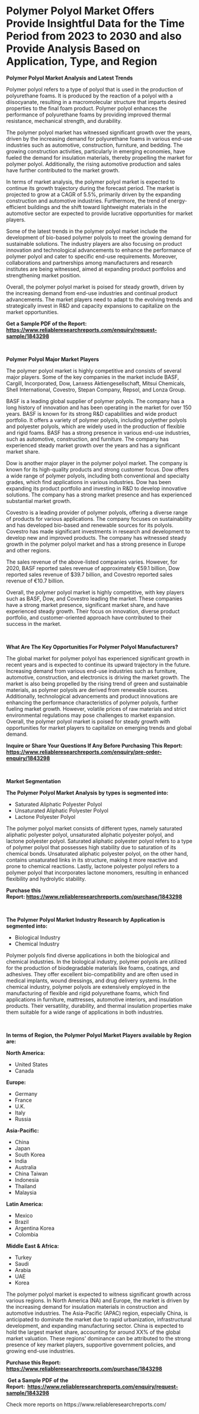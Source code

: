 <p><h1>Polymer Polyol Market Offers Provide Insightful Data for the Time Period from 2023 to 2030 and also Provide Analysis Based on Application, Type, and Region</h1></p><p><strong>Polymer Polyol Market Analysis and Latest Trends</strong></p>
<p><p>Polymer polyol refers to a type of polyol that is used in the production of polyurethane foams. It is produced by the reaction of a polyol with a diisocyanate, resulting in a macromolecular structure that imparts desired properties to the final foam product. Polymer polyol enhances the performance of polyurethane foams by providing improved thermal resistance, mechanical strength, and durability.</p><p>The polymer polyol market has witnessed significant growth over the years, driven by the increasing demand for polyurethane foams in various end-use industries such as automotive, construction, furniture, and bedding. The growing construction activities, particularly in emerging economies, have fueled the demand for insulation materials, thereby propelling the market for polymer polyol. Additionally, the rising automotive production and sales have further contributed to the market growth.</p><p>In terms of market analysis, the polymer polyol market is expected to continue its growth trajectory during the forecast period. The market is projected to grow at a CAGR of 5.5%, primarily driven by the expanding construction and automotive industries. Furthermore, the trend of energy-efficient buildings and the shift toward lightweight materials in the automotive sector are expected to provide lucrative opportunities for market players.</p><p>Some of the latest trends in the polymer polyol market include the development of bio-based polymer polyols to meet the growing demand for sustainable solutions. The industry players are also focusing on product innovation and technological advancements to enhance the performance of polymer polyol and cater to specific end-use requirements. Moreover, collaborations and partnerships among manufacturers and research institutes are being witnessed, aimed at expanding product portfolios and strengthening market position.</p><p>Overall, the polymer polyol market is poised for steady growth, driven by the increasing demand from end-use industries and continual product advancements. The market players need to adapt to the evolving trends and strategically invest in R&D and capacity expansions to capitalize on the market opportunities.</p></p>
<p><strong>Get a Sample PDF of the Report:&nbsp; <a href="https://www.reliableresearchreports.com/enquiry/request-sample/1843298">https://www.reliableresearchreports.com/enquiry/request-sample/1843298</a></strong></p>
<p>&nbsp;</p>
<p><strong>Polymer Polyol Major Market Players</strong></p>
<p><p>The polymer polyol market is highly competitive and consists of several major players. Some of the key companies in the market include BASF, Cargill, Incorporated, Dow, Lanxess Aktiengesellschaft, Mitsui Chemicals, Shell International, Covestro, Stepan Company, Repsol, and Lonza Group.</p><p>BASF is a leading global supplier of polymer polyols. The company has a long history of innovation and has been operating in the market for over 150 years. BASF is known for its strong R&D capabilities and wide product portfolio. It offers a variety of polymer polyols, including polyether polyols and polyester polyols, which are widely used in the production of flexible and rigid foams. BASF has a strong presence in various end-use industries, such as automotive, construction, and furniture. The company has experienced steady market growth over the years and has a significant market share.</p><p>Dow is another major player in the polymer polyol market. The company is known for its high-quality products and strong customer focus. Dow offers a wide range of polymer polyols, including both conventional and specialty grades, which find applications in various industries. Dow has been expanding its product portfolio and investing in R&D to develop innovative solutions. The company has a strong market presence and has experienced substantial market growth.</p><p>Covestro is a leading provider of polymer polyols, offering a diverse range of products for various applications. The company focuses on sustainability and has developed bio-based and renewable sources for its polyols. Covestro has made significant investments in research and development to develop new and improved products. The company has witnessed steady growth in the polymer polyol market and has a strong presence in Europe and other regions.</p><p>The sales revenue of the above-listed companies varies. However, for 2020, BASF reported sales revenue of approximately €59.1 billion, Dow reported sales revenue of $39.7 billion, and Covestro reported sales revenue of €10.7 billion.</p><p>Overall, the polymer polyol market is highly competitive, with key players such as BASF, Dow, and Covestro leading the market. These companies have a strong market presence, significant market share, and have experienced steady growth. Their focus on innovation, diverse product portfolio, and customer-oriented approach have contributed to their success in the market.</p></p>
<p>&nbsp;</p>
<p><strong>What Are The Key Opportunities For Polymer Polyol Manufacturers?</strong></p>
<p><p>The global market for polymer polyol has experienced significant growth in recent years and is expected to continue its upward trajectory in the future. Increasing demand from various end-use industries such as furniture, automotive, construction, and electronics is driving the market growth. The market is also being propelled by the rising trend of green and sustainable materials, as polymer polyols are derived from renewable sources. Additionally, technological advancements and product innovations are enhancing the performance characteristics of polymer polyols, further fueling market growth. However, volatile prices of raw materials and strict environmental regulations may pose challenges to market expansion. Overall, the polymer polyol market is poised for steady growth with opportunities for market players to capitalize on emerging trends and global demand.</p></p>
<p><strong>Inquire or Share Your Questions If Any Before Purchasing This Report: <a href="https://www.reliableresearchreports.com/enquiry/pre-order-enquiry/1843298">https://www.reliableresearchreports.com/enquiry/pre-order-enquiry/1843298</a></strong></p>
<p>&nbsp;</p>
<p><strong>Market Segmentation</strong></p>
<p><strong>The Polymer Polyol Market Analysis by types is segmented into:</strong></p>
<p><ul><li>Saturated Aliphatic Polyester Polyol</li><li>Unsaturated Aliphatic Polyester Polyol</li><li>Lactone Polyester Polyol</li></ul></p>
<p><p>The polymer polyol market consists of different types, namely saturated aliphatic polyester polyol, unsaturated aliphatic polyester polyol, and lactone polyester polyol. Saturated aliphatic polyester polyol refers to a type of polymer polyol that possesses high stability due to saturation of its chemical bonds. Unsaturated aliphatic polyester polyol, on the other hand, contains unsaturated links in its structure, making it more reactive and prone to chemical reactions. Lastly, lactone polyester polyol refers to a polymer polyol that incorporates lactone monomers, resulting in enhanced flexibility and hydrolytic stability.</p></p>
<p><strong>Purchase this Report:&nbsp;<a href="https://www.reliableresearchreports.com/purchase/1843298">https://www.reliableresearchreports.com/purchase/1843298</a></strong></p>
<p>&nbsp;</p>
<p><strong>The Polymer Polyol Market Industry Research by Application is segmented into:</strong></p>
<p><ul><li>Biological Industry</li><li>Chemical Industry</li></ul></p>
<p><p>Polymer polyols find diverse applications in both the biological and chemical industries. In the biological industry, polymer polyols are utilized for the production of biodegradable materials like foams, coatings, and adhesives. They offer excellent bio-compatibility and are often used in medical implants, wound dressings, and drug delivery systems. In the chemical industry, polymer polyols are extensively employed in the manufacturing of flexible and rigid polyurethane foams, which find applications in furniture, mattresses, automotive interiors, and insulation products. Their versatility, durability, and thermal insulation properties make them suitable for a wide range of applications in both industries.</p></p>
<p>&nbsp;</p>
<p><strong>In terms of Region, the Polymer Polyol Market Players available by Region are:</strong></p>
<p>
    <p> <strong> North America: </strong>
        <ul>
            <li>United States</li>
            <li>Canada</li>
        </ul>
        </p> 
    <p> <strong> Europe: </strong>
        <ul>
            <li>Germany</li>
            <li>France</li>
            <li>U.K.</li>
            <li>Italy</li>
            <li>Russia</li>
        </ul>
        </p> 
    <p> <strong> Asia-Pacific: </strong>
        <ul>
            <li>China</li>
            <li>Japan</li>
            <li>South Korea</li>
            <li>India</li>
            <li>Australia</li>
            <li>China Taiwan</li>
            <li>Indonesia</li>
            <li>Thailand</li>
            <li>Malaysia</li>
        </ul>
        </p> 
    <p> <strong> Latin America: </strong>
        <ul>
            <li>Mexico</li>
            <li>Brazil</li>
            <li>Argentina Korea</li>
            <li>Colombia</li>
        </ul>
        </p> 
    <p> <strong> Middle East & Africa: </strong>
        <ul>
            <li>Turkey</li>
            <li>Saudi</li>
            <li>Arabia</li>
            <li>UAE</li>
            <li>Korea</li>
        </ul>
    </p>
    </p>
<p><p>The polymer polyol market is expected to witness significant growth across various regions. In North America (NA) and Europe, the market is driven by the increasing demand for insulation materials in construction and automotive industries. The Asia-Pacific (APAC) region, especially China, is anticipated to dominate the market due to rapid urbanization, infrastructural development, and expanding manufacturing sector. China is expected to hold the largest market share, accounting for around XX% of the global market valuation. These regions' dominance can be attributed to the strong presence of key market players, supportive government policies, and growing end-use industries.</p></p>
<p><strong>Purchase this Report: <a href="https://www.reliableresearchreports.com/purchase/1843298">https://www.reliableresearchreports.com/purchase/1843298</a></strong></p>
<p>&nbsp;<strong>Get a Sample PDF of the Report:&nbsp;&nbsp;<a href="https://www.reliableresearchreports.com/enquiry/request-sample/1843298">https://www.reliableresearchreports.com/enquiry/request-sample/1843298</a></strong></p>
<p><strong></strong></p>
<p>Check more reports on https://www.reliableresearchreports.com/</p>
